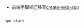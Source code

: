 ## 
- 前端手脚架迁移至[create-web-app](https://github.com/facebookincubator/create-react-app)

## 

```javascript
npm start
```
